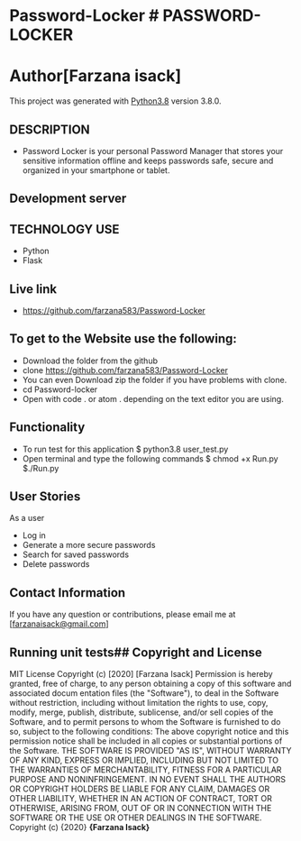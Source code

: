 # Password-Locker # PASSWORD-LOCKER
# Author[Farzana isack]
This project was generated with [Python3.8](https://github.com/farzana583/Password-Locker) version 3.8.0.
  ## DESCRIPTION
  * Password Locker is your personal Password Manager that stores your sensitive information offline and keeps passwords safe, secure and organized in your smartphone or tablet.
## Development server
 ## TECHNOLOGY USE
 * Python
 * Flask
 
 ## Live link
* https://github.com/farzana583/Password-Locker
## To get to the Website use the following:
* Download the folder from the github
* clone https://github.com/farzana583/Password-Locker
* You can even Download zip the folder if you have problems with clone.
* cd Password-locker
* Open with code . or atom . depending on the text editor you are   using.
## Functionality
* To run test for this application
        $ python3.8 user_test.py
 * Open terminal and type the following commands
        $ chmod +x Run.py
        $./Run.py      
## User Stories
As a user 
* Log in
* Generate a more secure passwords
* Search for saved passwords
* Delete passwords
## Contact Information 
If you have any question or contributions, please email me at [farzanaisack@gmail.com]



## Running unit tests## Copyright and License
MIT License
Copyright (c) [2020] [Farzana Isack]
Permission is hereby granted, free of charge, to any person obtaining a copy
of this software and associated docum entation files (the "Software"), to deal
in the Software without restriction, including without limitation the rights
to use, copy, modify, merge, publish, distribute, sublicense, and/or sell
copies of the Software, and to permit persons to whom the Software is
furnished to do so, subject to the following conditions:
The above copyright notice and this permission notice shall be included in all
copies or substantial portions of the Software.
THE SOFTWARE IS PROVIDED "AS IS", WITHOUT WARRANTY OF ANY KIND, EXPRESS OR
IMPLIED, INCLUDING BUT NOT LIMITED TO THE WARRANTIES OF MERCHANTABILITY,
FITNESS FOR A PARTICULAR PURPOSE AND NONINFRINGEMENT. IN NO EVENT SHALL THE
AUTHORS OR COPYRIGHT HOLDERS BE LIABLE FOR ANY CLAIM, DAMAGES OR OTHER
LIABILITY, WHETHER IN AN ACTION OF CONTRACT, TORT OR OTHERWISE, ARISING FROM,
OUT OF OR IN CONNECTION WITH THE SOFTWARE OR THE USE OR OTHER DEALINGS IN THE
SOFTWARE.
Copyright (c) {2020} **{Farzana Isack}**
